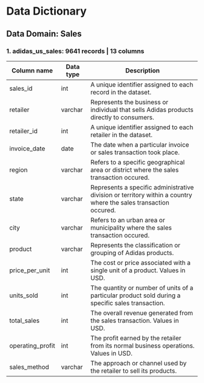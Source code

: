 # Data Dictionary

## Data Domain: Sales

### 1. adidas_us_sales: 9641 records | 13 columns

|Column name|Data type|Description|
|-|-|-|
|sales_id|int|A unique identifier assigned to each record in the dataset.|
|retailer|varchar|Represents the business or individual that sells Adidas products directly to consumers.|
|retailer_id|int|A unique identifier assigned to each retailer in the dataset.|
|invoice_date|date|The date when a particular invoice or sales transaction took place.|
|region|varchar|Refers to a specific geographical area or district where the sales transaction occured.|
|state|varchar|Represents a specific administrative division or territory within a country where the sales transaction occured.|
|city|varchar|Refers to an urban area or municipality where the sales transaction occured.|
|product|varchar|Represents the classification or grouping of Adidas products.|
|price_per_unit|int|The cost or price associated with a single unit of a product. Values in USD.|
|units_sold|int|The quantity or number of units of a particular product sold during a specific sales transaction.|
|total_sales|int|The overall revenue generated from the sales transaction. Values in USD.|
|operating_profit|int|The profit earned by the retailer from its normal business operations. Values in USD.|
|sales_method|varchar|The approach or channel used by the retailer to sell its products.|
